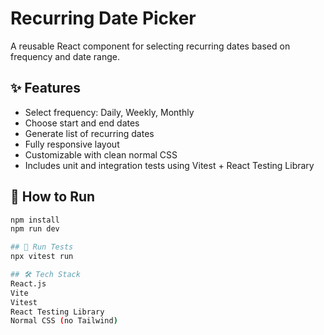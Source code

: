 # Recurring Date Picker

A reusable React component for selecting recurring dates based on frequency and date range.

## ✨ Features

- Select frequency: Daily, Weekly, Monthly
- Choose start and end dates
- Generate list of recurring dates
- Fully responsive layout
- Customizable with clean normal CSS
- Includes unit and integration tests using Vitest + React Testing Library

## 🚀 How to Run

```bash
npm install
npm run dev

## 🧪 Run Tests
npx vitest run

## 🛠 Tech Stack
React.js
Vite
Vitest
React Testing Library
Normal CSS (no Tailwind)
